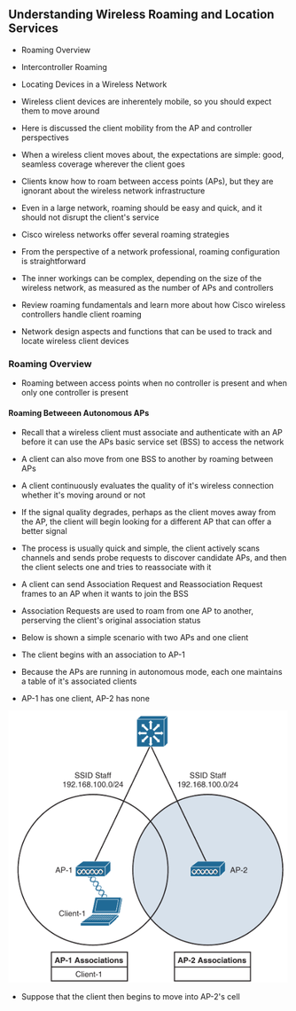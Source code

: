 ## Understanding Wireless Roaming and Location Services

- Roaming Overview

- Intercontroller Roaming

- Locating Devices in a Wireless Network

- Wireless client devices are inherentely mobile, so you should expect them to move around

- Here is discussed the client mobility from the AP and controller perspectives

- When a wireless client moves about, the expectations are simple: good, seamless coverage wherever the client goes

- Clients know how to roam between access points (APs), but they are ignorant about the wireless network infrastructure

- Even in a large network, roaming should be easy and quick, and it should not disrupt the client's service

- Cisco wireless networks offer several roaming strategies

- From the perspective of a network professional, roaming configuration is straightforward

- The inner workings can be complex, depending on the size of the wireless network, as measured as the number of APs and controllers

- Review roaming fundamentals and learn more about how Cisco wireless controllers handle client roaming

- Network design aspects and functions that can be used to track and locate wireless client devices

### Roaming Overview

- Roaming between access points when no controller is present and when only one controller is present

#### Roaming Betweeen Autonomous APs

- Recall that a wireless client must associate and authenticate with an AP before it can use the APs basic service set (BSS) to access the network

- A client can also move from one BSS to another by roaming between APs

- A client continuously evaluates the quality of it's wireless connection whether it's moving around or not

- If the signal quality degrades, perhaps as the client moves away from the AP, the client will begin looking for a different AP that can offer a better signal

- The process is usually quick and simple, the client actively scans channels and sends probe requests to discover candidate APs, and then the client selects one and tries to reassociate with it

- A client can send Association Request and Reassociation Request frames to an AP when it wants to join the BSS

- Association Requests are used to roam from one AP to another, perserving the client's original association status

- Below is shown a simple scenario with two APs and one client

- The client begins with an association to AP-1

- Because the APs are running in autonomous mode, each one maintains a table of it's associated clients

- AP-1 has one client, AP-2 has none

![client-association-no-roaming](./client-association-before-roaming.png)

- Suppose that the client then begins to move into AP-2's cell


